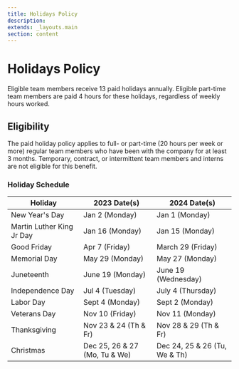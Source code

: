 ```yaml
---
title: Holidays Policy
description:
extends: _layouts.main
section: content
---
```


# Holidays Policy

Eligible team members receive 13 paid holidays annually. Eligible part-time team members are paid 4 hours for these holidays, regardless of weekly hours worked.

## Eligibility

The paid holiday policy applies to full- or part-time (20 hours per week or more) regular team members who have been with the company for at least 3 months. Temporary, contract, or intermittent team members and interns are not eligible for this benefit.

### Holiday Schedule

| Holiday                   | 2023 Date(s)                  | 2024 Date(s)                  |
|---------------------------|-------------------------------|------------------------------|
| New Year's Day            | Jan 2 (Monday)                | Jan 1 (Monday)
| Martin Luther King Jr Day | Jan 16 (Monday)               | Jan 15 (Monday)
| Good Friday               | Apr 7 (Friday)                | March 29 (Friday)
| Memorial Day              | May 29 (Monday)               | May 27 (Monday)
| Juneteenth                | June 19 (Monday)              | June 19 (Wednesday)
| Independence Day          | Jul 4 (Tuesday)               | July 4 (Thursday)
| Labor Day                 | Sept 4 (Monday)               | Sept 2 (Monday)
| Veterans Day              | Nov 10 (Friday)               | Nov 11 (Monday)
| Thanksgiving              | Nov 23 & 24 (Th & Fr)         | Nov 28 & 29 (Th & Fr)
| Christmas                 | Dec 25, 26 & 27 (Mo, Tu & We) | Dec 24, 25 & 26 (Tu, We & Th)
